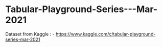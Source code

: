 # Tabular-Playground-Series---Mar-2021
Dataset from Kaggle : - https://www.kaggle.com/c/tabular-playground-series-mar-2021
